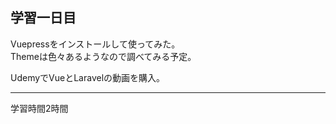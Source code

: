## 学習一日目

Vuepressをインストールして使ってみた。  
Themeは色々あるようなので調べてみる予定。  

UdemyでVueとLaravelの動画を購入。 

---

学習時間2時間